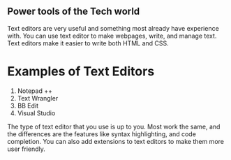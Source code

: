 ## Power tools of the Tech world

Text editors are very useful and something most already have experience with. You can use text editor to make webpages, write, and manage text.
Text editors make it easier to write both 
HTML and CSS. 

# Examples of Text Editors 

1. Notepad ++
2. Text Wrangler
3. BB Edit
4. Visual Studio 

The type of text editor that you use is up to you. Most work the same, and the differences are the features like syntax highlighting, and code completion. You can also add extensions to text editors to make them more user friendly. 